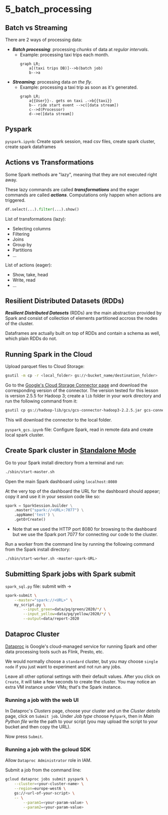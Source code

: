 # 5_batch_processing

## Batch vs Streaming

There are 2 ways of processing data:
* ***Batch processing***: processing _chunks_ of data at _regular intervals_.
    * Example: processing taxi trips each month.
        ```mermaid
        graph LR;
            a[(taxi trips DB)]-->b(batch job)
            b-->a
        ```
* ***Streaming***: processing data _on the fly_.
    * Example: processing a taxi trip as soon as it's generated.
        ```mermaid
        graph LR;
            a{{User}}-. gets on taxi .->b{{taxi}}
            b-- ride start event -->c([data stream])
            c-->d(Processor)
            d-->e([data stream])
        ```

## Pyspark
`pyspark.ipynb`: Create spark session, read csv files, create spark cluster, create spark dataframes

## Actions vs Transformations

Some Spark methods are "lazy", meaning that they are not executed right away. 

These lazy commands are called ***transformations*** and the eager commands are called ***actions***. Computations only happen when actions are triggered.
```python
df.select(...).filter(...).show()
```

List of transformations (lazy):
* Selecting columns
* Filtering
* Joins
* Group by
* Partitions
* ...

List of actions (eager):
* Show, take, head
* Write, read
* ...

## Resilient Distributed Datasets (RDDs)

***Resilient Distributed Datasets*** (RDDs) are the main abstraction provided by Spark and consist of collection of elements partitioned accross the nodes of the cluster.

Dataframes are actually built on top of RDDs and contain a schema as well, which plain RDDs do not.

## Running Spark in the Cloud

Upload parquet files to Cloud Storage:

```bash
gsutil -m cp -r <local_folder> gs://<bucket_name/destination_folder>
```

Go to the [Google's Cloud Storage Connector page](https://cloud.google.com/dataproc/docs/concepts/connectors/cloud-storage) and download the corresponding version of the connector. The version tested for this lesson is version 2.5.5 for Hadoop 3; create a `lib` folder in your work directory and run the following command from it:

```bash
gsutil cp gs://hadoop-lib/gcs/gcs-connector-hadoop3-2.2.5.jar gcs-connector-hadoop3-2.2.5.jar
```

This will download the connector to the local folder.

`pyspark_gcs.ipynb` file: Configure Spark, read in remote data and create local spark cluster.

## Create Spark cluster in [Standalone Mode](https://spark.apache.org/docs/latest/spark-standalone.html) 

Go to your Spark install directory from a terminal and run:

```bash
./sbin/start-master.sh
```
Open the main Spark dashboard using `localhost:8080`

At the very top of the dashboard the URL for the dashboard should appear; copy it and use it in your session code like so:

```python
spark = SparkSession.builder \
    .master("spark://<URL>:7077") \
    .appName('test') \
    .getOrCreate()
```
* Note that we used the HTTP port 8080 for browsing to the dashboard but we use the Spark port 7077 for connecting our code to the cluster.

Run a worker from the command line by running the following command from the Spark install directory:

```bash
./sbin/start-worker.sh <master-spark-URL>
```
## Submitting Spark jobs with Spark submit
`spark_sql.py` file: submit with ->
```bash
spark-submit \
    --master="spark://<URL>" \
    my_script.py \
        --input_green=data/pq/green/2020/*/ \
        --input_yellow=data/pq/yellow/2020/*/ \
        --output=data/report-2020
```

## Dataproc Cluster

[Dataproc](https://cloud.google.com/dataproc) is Google's cloud-managed service for running Spark and other data processing tools such as Flink, Presto, etc.

We would normally choose a `standard` cluster, but you may choose `single node` if you just want to experiment and not run any jobs.

Leave all other optional settings with their default values. After you click on `Create`, it will take a few seconds to create the cluster. You may notice an extra VM instance under VMs; that's the Spark instance.

### Running a job with the web UI

In Dataproc's _Clusters_ page, choose your cluster and un the _Cluster details_ page, click on `Submit job`. Under _Job type_ choose `PySpark`, then in _Main Python file_ write the path to your script (you may upload the script to your bucket and then copy the URL).

Now press `Submit`. 

### Running a job with the gcloud SDK

Allow `Dataproc Administrator` role in IAM.

Submit a job from the command line:

```bash
gcloud dataproc jobs submit pyspark \
    --cluster=<your-cluster-name> \
    --region=europe-west6 \
    gs://<url-of-your-script> \
    -- \
        --param1=<your-param-value> \
        --param2=<your-param-value>
```
